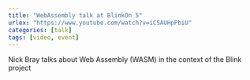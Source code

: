 ```yaml
---
title: "WebAssembly talk at BlinkOn 5"
urlex: "https://www.youtube.com/watch?v=iCSAUHpPbiU"
categories: [talk]
tags: [video, event]
---
```

Nick Bray talks about Web Assembly (WASM) in the context of the Blink project